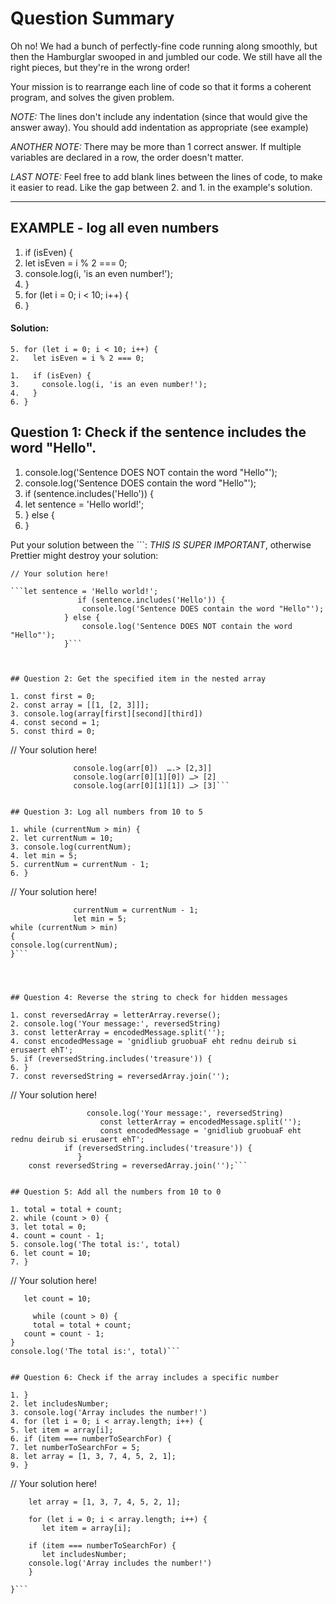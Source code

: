 # Question Summary

Oh no! We had a bunch of perfectly-fine code running along smoothly, but then
the Hamburglar swooped in and jumbled our code. We still have all the right
pieces, but they're in the wrong order!

Your mission is to rearrange each line of code so that it forms a coherent
program, and solves the given problem.

_NOTE:_ The lines don't include any indentation (since that would give the
answer away). You should add indentation as appropriate (see example)

_ANOTHER NOTE:_ There may be more than 1 correct answer. If multiple variables
are declared in a row, the order doesn't matter.

_LAST NOTE:_ Feel free to add blank lines between the lines of code, to make it
easier to read. Like the gap between 2. and 1. in the example's solution.

---

## EXAMPLE - log all even numbers

1. if (isEven) {
2. let isEven = i % 2 === 0;
3. console.log(i, 'is an even number!');
4. }
5. for (let i = 0; i < 10; i++) {
6. }

#### Solution:

```
5. for (let i = 0; i < 10; i++) {
2.   let isEven = i % 2 === 0;

1.   if (isEven) {
3.     console.log(i, 'is an even number!');
4.   }
6. }
```

## Question 1: Check if the sentence includes the word "Hello".

1. console.log('Sentence DOES NOT contain the word "Hello"');
2. console.log('Sentence DOES contain the word "Hello"');
3. if (sentence.includes('Hello')) {
4. let sentence = 'Hello world!';
5. } else {
6. }

Put your solution between the ```:
_THIS IS SUPER IMPORTANT_, otherwise Prettier might destroy your solution:

```
// Your solution here!

```let sentence = 'Hello world!';
               if (sentence.includes('Hello')) {
                console.log('Sentence DOES contain the word "Hello"');
            } else {
                console.log('Sentence DOES NOT contain the word "Hello"');
            }```



## Question 2: Get the specified item in the nested array

1. const first = 0;
2. const array = [[1, [2, 3]]];
3. console.log(array[first][second][third])
4. const second = 1;
5. const third = 0;

```
// Your solution here!

```const array = [[1, [2, 3]]];
              console.log(arr[0])  ….> [2,3]]
              console.log(arr[0][1][0]) …> [2]
              console.log(arr[0][1][1]) …> [3]```


## Question 3: Log all numbers from 10 to 5

1. while (currentNum > min) {
2. let currentNum = 10;
3. console.log(currentNum);
4. let min = 5;
5. currentNum = currentNum - 1;
6. }

```
// Your solution here!

```let currentNum = 10;
              currentNum = currentNum - 1;
              let min = 5;
while (currentNum > min) 
{
console.log(currentNum);
}```




## Question 4: Reverse the string to check for hidden messages

1. const reversedArray = letterArray.reverse();
2. console.log('Your message:', reversedString)
3. const letterArray = encodedMessage.split('');
4. const encodedMessage = 'gnidliub gruobuaF eht rednu deirub si erusaert ehT';
5. if (reversedString.includes('treasure')) {
6. }
7. const reversedString = reversedArray.join('');

```
// Your solution here!

```const reversedArray = letterArray.reverse();
                 console.log('Your message:', reversedString)
                    const letterArray = encodedMessage.split('');
                    const encodedMessage = 'gnidliub gruobuaF eht rednu deirub si erusaert ehT';
            if (reversedString.includes('treasure')) {
               }
    const reversedString = reversedArray.join('');```


## Question 5: Add all the numbers from 10 to 0

1. total = total + count;
2. while (count > 0) {
3. let total = 0;
4. count = count - 1;
5. console.log('The total is:', total)
6. let count = 10;
7. }

```
// Your solution here!

```let total = 0;
   let count = 10;

     while (count > 0) {
     total = total + count;
   count = count - 1;
}
console.log('The total is:', total)```


## Question 6: Check if the array includes a specific number

1. }
2. let includesNumber;
3. console.log('Array includes the number!')
4. for (let i = 0; i < array.length; i++) {
5. let item = array[i];
6. if (item === numberToSearchFor) {
7. let numberToSearchFor = 5;
8. let array = [1, 3, 7, 4, 5, 2, 1];
9. }

```
// Your solution here!

```let numberToSearchFor = 5;
    let array = [1, 3, 7, 4, 5, 2, 1];

    for (let i = 0; i < array.length; i++) {
       let item = array[i];

    if (item === numberToSearchFor) {
       let includesNumber;
    console.log('Array includes the number!')
    }

}```

